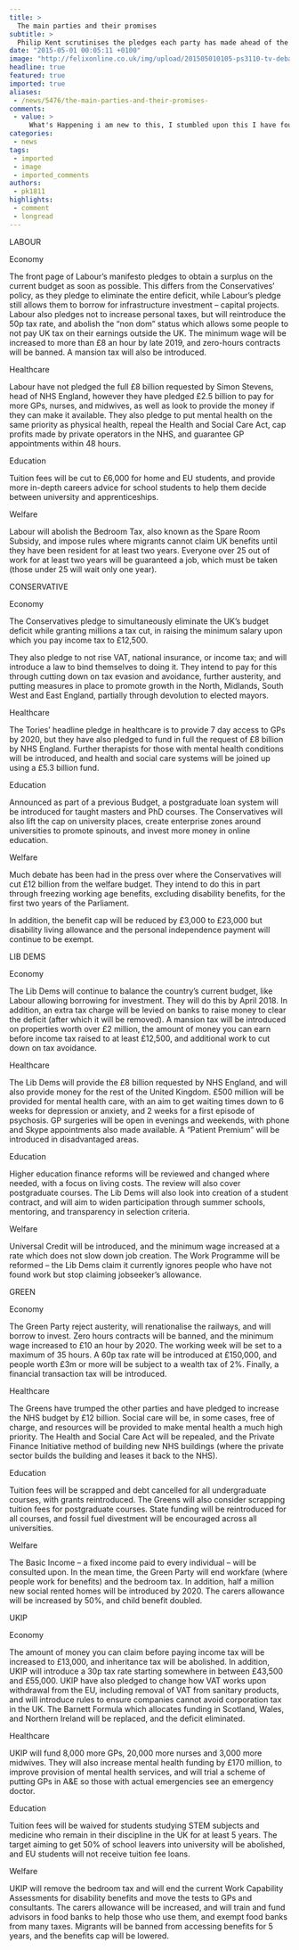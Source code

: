 ```yaml
---
title: >
  The main parties and their promises
subtitle: >
  Philip Kent scrutinises the pledges each party has made ahead of the election
date: "2015-05-01 00:05:11 +0100"
image: "http://felixonline.co.uk/img/upload/201505010105-ps3110-tv-debate-pic.jpg"
headline: true
featured: true
imported: true
aliases:
 - /news/5476/the-main-parties-and-their-promises-
comments:
 - value: >
     What's Happening i am new to this, I stumbled upon this I have found It positively helpful and it has helped me out loads. I am hoping to contribute &amp; assist other users like its aided me. Great job. <br>botas ugg gijon kilometros http://www.globalenergy.es/?es-botas-ugg-gijon-kilometros-2830.html,Have you ever thought about publishing an e-book or guest authoring on other sites? I have a blog centered on the same subjects you discuss and would really like to have you share some stories/information. I know my viewers would appreciate your work. If you are even remotely interested, feel free to shoot me an e mail. <br>rei oakley sunglasses http://crownmodels.com/?usa-rei-oakley-sunglasses-35187.html
categories:
 - news
tags:
 - imported
 - image
 - imported_comments
authors:
 - pk1811
highlights:
 - comment
 - longread
---
```


LABOUR

Economy

The front page of Labour’s manifesto pledges to obtain a surplus on the current budget as soon as possible. This differs from the Conservatives’ policy, as they pledge to eliminate the entire deficit, while Labour’s pledge still allows them to borrow for infrastructure investment – capital projects. Labour also pledges not to increase personal taxes, but will reintroduce the 50p tax rate, and abolish the “non dom” status which allows some people to not pay UK tax on their earnings outside the UK. The minimum wage will be increased to more than £8 an hour by late 2019, and zero-hours contracts will be banned. A mansion tax will also be introduced.

Healthcare

Labour have not pledged the full £8 billion requested by Simon Stevens, head of NHS England, however they have pledged £2.5 billion to pay for more GPs, nurses, and midwives, as well as look to provide the money if they can make it available. They also pledge to put mental health on the same priority as physical health, repeal the Health and Social Care Act, cap profits made by private operators in the NHS, and guarantee GP appointments within 48 hours.

Education

Tuition fees will be cut to £6,000 for home and EU students, and provide more in-depth careers advice for school students to help them decide between university and apprenticeships.

Welfare

Labour will abolish the Bedroom Tax, also known as the Spare Room Subsidy, and impose rules where migrants cannot claim UK benefits until they have been resident for at least two years. Everyone over 25 out of work for at least two years will be guaranteed a job, which must be taken (those under 25 will wait only one year).

CONSERVATIVE

Economy

The Conservatives pledge to simultaneously eliminate the UK’s budget deficit while granting millions a tax cut, in raising the minimum salary upon which you pay income tax to £12,500.

They also pledge to not rise VAT, national insurance, or income tax; and will introduce a law to bind themselves to doing it. They intend to pay for this through cutting down on tax evasion and avoidance, further austerity, and putting measures in place to promote growth in the North, Midlands, South West and East England, partially through devolution to elected mayors.

Healthcare

The Tories’ headline pledge in healthcare is to provide 7 day access to GPs by 2020, but they have also pledged to fund in full the request of £8 billion by NHS England. Further therapists for those with mental health conditions will be introduced, and health and social care systems will be joined up using a £5.3 billion fund.

Education

Announced as part of a previous Budget, a postgraduate loan system will be introduced for taught masters and PhD courses. The Conservatives will also lift the cap on university places, create enterprise zones around universities to promote spinouts, and invest more money in online education.

Welfare

Much debate has been had in the press over where the Conservatives will cut £12 billion from the welfare budget. They intend to do this in part through freezing working age benefits, excluding disability benefits, for the first two years of the Parliament.

In addition, the benefit cap will be reduced by £3,000 to £23,000 but disability living allowance and the personal independence payment will continue to be exempt.

LIB DEMS

Economy

The Lib Dems will continue to balance the country’s current budget, like Labour allowing borrowing for investment. They will do this by April 2018. In addition, an extra tax charge will be levied on banks to raise money to clear the deficit (after which it will be removed). A mansion tax will be introduced on properties worth over £2 million, the amount of money you can earn before income tax raised to at least £12,500, and additional work to cut down on tax avoidance.

Healthcare

The Lib Dems will provide the £8 billion requested by NHS England, and will also provide money for the rest of the United Kingdom. £500 million will be provided for mental health care, with an aim to get waiting times down to 6 weeks for depression or anxiety, and 2 weeks for a first episode of psychosis. GP surgeries will be open in evenings and weekends, with phone and Skype appointments also made available. A “Patient Premium” will be introduced in disadvantaged areas.

Education

Higher education finance reforms will be reviewed and changed where needed, with a focus on living costs. The review will also cover postgraduate courses. The Lib Dems will also look into creation of a student contract, and will aim to widen participation through summer schools, mentoring, and transparency in selection criteria.

Welfare

Universal Credit will be introduced, and the minimum wage increased at a rate which does not slow down job creation. The Work Programme will be reformed – the Lib Dems claim it currently ignores people who have not found work but stop claiming jobseeker’s allowance.

GREEN

Economy

The Green Party reject austerity, will renationalise the railways, and will borrow to invest. Zero hours contracts will be banned, and the minimum wage increased to £10 an hour by 2020. The working week will be set to a maximum of 35 hours. A 60p tax rate will be introduced at £150,000, and people worth £3m or more will be subject to a wealth tax of 2%. Finally, a financial transaction tax will be introduced.

Healthcare

The Greens have trumped the other parties and have pledged to increase the NHS budget by £12 billion. Social care will be, in some cases, free of charge, and resources will be provided to make mental health a much high priority. The Health and Social Care Act will be repealed, and the Private Finance Initiative method of building new NHS buildings (where the private sector builds the building and leases it back to the NHS).

Education

Tuition fees will be scrapped and debt cancelled for all undergraduate courses, with grants reintroduced. The Greens will also consider scrapping tuition fees for postgraduate courses. State funding will be reintroduced for all courses, and fossil fuel divestment will be encouraged across all universities.

Welfare

The Basic Income – a fixed income paid to every individual – will be consulted upon. In the mean time, the Green Party will end workfare (where people work for benefits) and the bedroom tax. In addition, half a million new social rented homes will be introduced by 2020. The carers allowance will be increased by 50%, and child benefit doubled.

UKIP

Economy

The amount of money you can claim before paying income tax will be increased to £13,000, and inheritance tax will be abolished. In addition, UKIP will introduce a 30p tax rate starting somewhere in between £43,500 and £55,000. UKIP have also pledged to change how VAT works upon withdrawal from the EU, including removal of VAT from sanitary products, and will introduce rules to ensure companies cannot avoid corporation tax in the UK. The Barnett Formula which allocates funding in Scotland, Wales, and Northern Ireland will be replaced, and the deficit eliminated.

Healthcare

UKIP will fund 8,000 more GPs, 20,000 more nurses and 3,000 more midwives. They will also increase mental health funding by £170 million, to improve provision of mental health services, and will trial a scheme of putting GPs in A&E so those with actual emergencies see an emergency doctor.

Education

Tuition fees will be waived for students studying STEM subjects and medicine who remain in their discipline in the UK for at least 5 years. The target aiming to get 50% of school leavers into university will be abolished, and EU students will not receive tuition fee loans.

Welfare

UKIP will remove the bedroom tax and will end the current Work Capability Assessments for disability benefits and move the tests to GPs and consultants. The carers allowance will be increased, and will train and fund advisors in food banks to help those who use them, and exempt food banks from many taxes. Migrants will be banned from accessing benefits for 5 years, and the benefits cap will be lowered.

